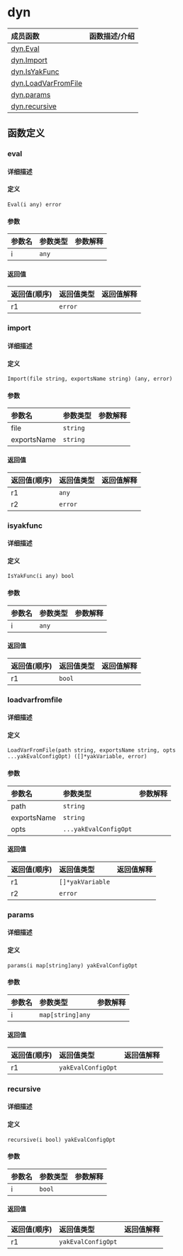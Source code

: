 # dyn

|成员函数|函数描述/介绍|
|:------|:--------|
| [dyn.Eval](#eval) ||
| [dyn.Import](#import) ||
| [dyn.IsYakFunc](#isyakfunc) ||
| [dyn.LoadVarFromFile](#loadvarfromfile) ||
| [dyn.params](#params) ||
| [dyn.recursive](#recursive) ||


## 函数定义
### eval

#### 详细描述


#### 定义

`Eval(i any) error`

#### 参数
|参数名|参数类型|参数解释|
|:-----------|:---------- |:-----------|
| i | `any` |   |

#### 返回值
|返回值(顺序)|返回值类型|返回值解释|
|:-----------|:---------- |:-----------|
| r1 | `error` |   |


### import

#### 详细描述


#### 定义

`Import(file string, exportsName string) (any, error)`

#### 参数
|参数名|参数类型|参数解释|
|:-----------|:---------- |:-----------|
| file | `string` |   |
| exportsName | `string` |   |

#### 返回值
|返回值(顺序)|返回值类型|返回值解释|
|:-----------|:---------- |:-----------|
| r1 | `any` |   |
| r2 | `error` |   |


### isyakfunc

#### 详细描述


#### 定义

`IsYakFunc(i any) bool`

#### 参数
|参数名|参数类型|参数解释|
|:-----------|:---------- |:-----------|
| i | `any` |   |

#### 返回值
|返回值(顺序)|返回值类型|返回值解释|
|:-----------|:---------- |:-----------|
| r1 | `bool` |   |


### loadvarfromfile

#### 详细描述


#### 定义

`LoadVarFromFile(path string, exportsName string, opts ...yakEvalConfigOpt) ([]*yakVariable, error)`

#### 参数
|参数名|参数类型|参数解释|
|:-----------|:---------- |:-----------|
| path | `string` |   |
| exportsName | `string` |   |
| opts | `...yakEvalConfigOpt` |   |

#### 返回值
|返回值(顺序)|返回值类型|返回值解释|
|:-----------|:---------- |:-----------|
| r1 | `[]*yakVariable` |   |
| r2 | `error` |   |


### params

#### 详细描述


#### 定义

`params(i map[string]any) yakEvalConfigOpt`

#### 参数
|参数名|参数类型|参数解释|
|:-----------|:---------- |:-----------|
| i | `map[string]any` |   |

#### 返回值
|返回值(顺序)|返回值类型|返回值解释|
|:-----------|:---------- |:-----------|
| r1 | `yakEvalConfigOpt` |   |


### recursive

#### 详细描述


#### 定义

`recursive(i bool) yakEvalConfigOpt`

#### 参数
|参数名|参数类型|参数解释|
|:-----------|:---------- |:-----------|
| i | `bool` |   |

#### 返回值
|返回值(顺序)|返回值类型|返回值解释|
|:-----------|:---------- |:-----------|
| r1 | `yakEvalConfigOpt` |   |



